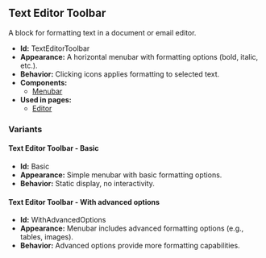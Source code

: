 ## Text Editor Toolbar
A block for formatting text in a document or email editor.
- **Id:** TextEditorToolbar
- **Appearance:** A horizontal menubar with formatting options (bold, italic, etc.).
- **Behavior:** Clicking icons applies formatting to selected text.
- **Components:**
  - [Menubar](components.md#menubar)
- **Used in pages:**
  - [Editor](pages.md#editor)
### Variants
#### Text Editor Toolbar - **Basic**
- **Id:** Basic
- **Appearance:** Simple menubar with basic formatting options.
- **Behavior:** Static display, no interactivity.
#### Text Editor Toolbar - **With advanced options**
- **Id:** WithAdvancedOptions
- **Appearance:** Menubar includes advanced formatting options (e.g., tables, images).
- **Behavior:** Advanced options provide more formatting capabilities.
